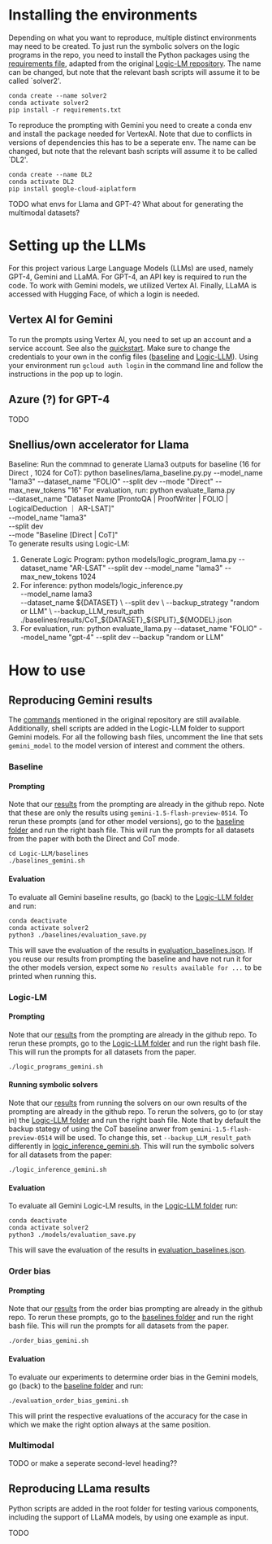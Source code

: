 # Installing the environments
Depending on what you want to reproduce, multiple distinct environments may need to be created. To just run the symbolic solvers on the logic programs in the repo, you need to install the Python packages using the [requirements file](Logic-LLM/requirements.txt), adapted from the original [Logic-LM repository](https://github.com/teacherpeterpan/Logic-LLM). The name can be changed, but note that the relevant bash scripts will assume it to be called `solver2'. 
```
conda create --name solver2
conda activate solver2
pip install -r requirements.txt
```
To reproduce the prompting with Gemini you need to create a conda env and install the package needed for VertexAI. Note that due to conflicts in versions of dependencies this has to be a seperate env. The name can be changed, but note that the relevant bash scripts will assume it to be called `DL2'. 
```
conda create --name DL2
conda activate DL2
pip install google-cloud-aiplatform
```
TODO what envs for Llama and GPT-4? What about for generating the multimodal datasets?
# Setting up the LLMs
For this project various Large Language Models (LLMs) are used, namely GPT-4, Gemini and LLaMA. For GPT-4, an API key is required to run the code. To work with Gemini models, we utilized Vertex AI. Finally, LLaMA is accessed with Hugging Face, of which a login is needed.
## Vertex AI for Gemini
To run the prompts using Vertex AI, you need to set up an account and a service account. See also the [quickstart](https://cloud.google.com/vertex-ai/generative-ai/docs/start/quickstarts/quickstart-multimodal). Make sure to change the credentials to your own in the config files ([baseline](https://github.com/dqmis/dl2/tree/master/Logic-LLM/baselines/model_globals.py) and [Logic-LLM](https://github.com/dqmis/dl2/tree/master/Logic-LLM/models/model_globals.py)). Using your environment run `gcloud auth login` in the command line and follow the instructions in the pop up to login.
## Azure (?) for GPT-4 
TODO

## Snellius/own accelerator for Llama
Baseline:
Run the commnad to generate Llama3 outputs for baseline (16 for Direct , 1024 for CoT):
python baselines/lama_baseline.py.py   --model_name "lama3" --dataset_name "FOLIO" --split dev --mode "Direct" --max_new_tokens "16" 
For evaluation, run:
python evaluate_llama.py \
    --dataset_name "Dataset Name [ProntoQA | ProofWriter | FOLIO | LogicalDeduction ｜ AR-LSAT]" \
    --model_name "lama3" \
    --split dev \
    --mode "Baseline [Direct | CoT]" \
To generate results using Logic-LM:
1. Generate Logic Program:
python models/logic_program_lama.py  --dataset_name "AR-LSAT" --split dev  --model_name "lama3"  --max_new_tokens 1024 
2. For inference:
python models/logic_inference.py \
    --model_name lama3 \
    --dataset_name ${DATASET} \
    --split dev \
    --backup_strategy "random or LLM" \
    --backup_LLM_result_path ./baselines/results/CoT_${DATASET}_${SPLIT}_${MODEL}.json
3. For evaluation, run:
python evaluate_llama.py --dataset_name "FOLIO"  --model_name "gpt-4" --split dev --backup "random or LLM"


# How to use
## Reproducing Gemini results
The [commands](https://github.com/teacherpeterpan/Logic-LLM/blob/main/README.md) mentioned in the original repository are still available. Additionally, shell scripts are added in the Logic-LLM folder to support Gemini models. For all the following bash files, uncomment the line that sets `gemini_model` to the model version of interest and comment the others. 
### Baseline
#### Prompting
Note that our [results](https://github.com/dqmis/dl2/tree/master/Logic-LLM/baselines/results/) from the prompting are already in the github repo. Note that these are only the results using `gemini-1.5-flash-preview-0514`. To rerun these prompts (and for other model versions), go to the [baseline folder](https://github.com/dqmis/dl2/tree/master/Logic-LLM/baselines/) and run the right bash file. This will run the prompts for all datasets from the paper with both the Direct and CoT mode.
```
cd Logic-LLM/baselines
./baselines_gemini.sh
```
#### Evaluation
To evaluate all Gemini baseline results, go (back) to the [Logic-LLM folder](https://github.com/dqmis/dl2/tree/master/Logic-LLM/) and run:
```
conda deactivate
conda activate solver2
python3 ./baselines/evaluation_save.py
```
This will save the evaluation of the results in [evaluation_baselines.json](https://github.com/dqmis/dl2/tree/master/Logic-LLM/baselines/evaluation/evaluation_baselines.json). If you reuse our results from prompting the baseline and have not run it for the other models version, expect some `No results available for ...` to be printed when running this. 
### Logic-LM
#### Prompting
Note that our [results](https://github.com/dqmis/dl2/tree/master/Logic-LLM/outputs/logic_programs) from the prompting are already in the github repo. To rerun these prompts, go to the [Logic-LLM folder](https://github.com/dqmis/dl2/tree/master/Logic-LLM/) and run the right bash file. This will run the prompts for all datasets from the paper.
```
./logic_programs_gemini.sh
```
#### Running symbolic solvers
Note that our [results](https://github.com/dqmis/dl2/tree/master/Logic-LLM/outputs/logic_inference) from running the solvers on our own results of the prompting are already in the github repo. To rerun the solvers, go to (or stay in) the [Logic-LLM folder](https://github.com/dqmis/dl2/tree/master/Logic-LLM/) and run the right bash file. Note that by default the backup stategy of using the CoT baseline anwer from `gemini-1.5-flash-preview-0514` will be used. To change this, set `--backup_LLM_result_path` differently in [logic_inference_gemini.sh](https://github.com/dqmis/dl2/tree/master/Logic-LLM/models/logic_inference_gemini.sh). This will run the symbolic solvers for all datasets from the paper:
```
./logic_inference_gemini.sh
```
#### Evaluation
To evaluate all Gemini Logic-LM results, in the [Logic-LLM folder](https://github.com/dqmis/dl2/tree/master/Logic-LLM/) run:
```
conda deactivate
conda activate solver2
python3 ./models/evaluation_save.py
```
This will save the evaluation of the results in [evaluation_baselines.json](https://github.com/dqmis/dl2/tree/master/Logic-LLM/baselines/evaluation/evaluation_baselines.json).
### Order bias
#### Prompting
Note that our [results](https://github.com/dqmis/dl2/tree/master/Logic-LLM/baselines/results/) from the order bias prompting are already in the github repo. To rerun these prompts, go to the [baselines folder](https://github.com/dqmis/dl2/tree/master/Logic-LLM/baselines) and run the right bash file. This will run the prompts for all datasets from the paper.
```
./order_bias_gemini.sh
```
#### Evaluation
To evaluate our experiments to determine order bias in the Gemini models, go (back) to the [baseline folder](https://github.com/dqmis/dl2/tree/master/Logic-LLM/baselines/) and run:
```
./evaluation_order_bias_gemini.sh
```
This will print the respective evaluations of the accuracy for the case in which we make the right option always at the same position. 
### Multimodal
TODO or make a seperate second-level heading??

## Reproducing LLama results
Python scripts are added in the root folder for testing various components, including the support of LLaMA models, by using one example as input.

TODO